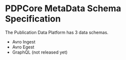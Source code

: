 # PDPCore MetaData Schema Specification

The Publication Data Platform has 3 data schemas.

- Avro Ingest
- Avro Egest
- GraphQL (not released yet)

